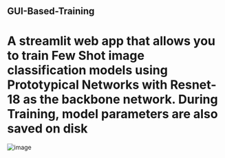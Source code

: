 ## GUI-Based-Training
# A streamlit web app that allows you to train Few Shot image classification models using Prototypical Networks with Resnet-18 as the backbone network. During Training, model parameters are also saved on disk

![image](https://user-images.githubusercontent.com/75773763/169363347-ae977b3c-df85-4392-8d0d-a385ee71980c.png)

